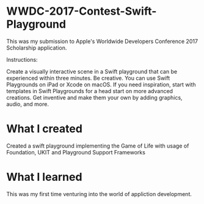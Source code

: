 # WWDC-2017-Contest-Swift-Playground

This was my submission to Apple's Worldwide Developers Conference 2017 Scholarship application. 

Instructions: 

Create a visually interactive scene in a Swift playground that can be experienced within three minutes. Be creative. You can use Swift Playgrounds on iPad or Xcode on macOS. If you need inspiration, start with templates in Swift Playgrounds for a head start on more advanced creations. Get inventive and make them your own by adding graphics, audio, and more.

# What I created
Created a swift playground implementing the Game of Life with usage of Foundation, UKIT and Playground Support Frameworks 

# What I learned 
This was my first time venturing into the world of appliction development. 
